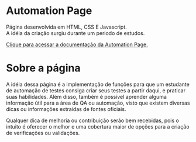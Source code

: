 # Automation Page

Página desenvolvida em HTML, CSS E Javascript. <br>
A idéia da criação surgiu durante um periodo de estudos.

<a href="https://github.com/FrancoRoldao/Automation-Page/blob/master/documenta%C3%A7%C3%A3o.md">Clique para acessar a documentação da Automation Page.</a>

# Sobre a página

A idéia dessa página é a implementação de funções para que um estudante de automação de testes consiga criar seus testes a partir daqui, e praticar suas habilidades. Além disso, também é possível aprender alguma informação útil para a área de QA ou automação, visto que existem diversas dicas ou informações extraidas de fontes oficiais. 

Qualquer dica de melhoria ou contribuição serão bem recebidas, pois o intuito é oferecer o melhor e uma cobertura maior de opções para a criação de verificações ou validações.
